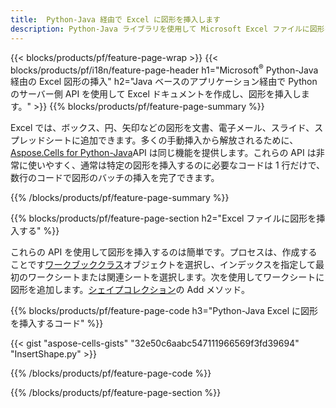 ```yaml
---
title:  Python-Java 経由で Excel に図形を挿入します
description: Python-Java ライブラリを使用して Microsoft Excel ファイルに図形を挿入する方法を示すソース コード。
---
```

{{< blocks/products/pf/feature-page-wrap >}}
{{< blocks/products/pf/i18n/feature-page-header h1="Microsoft<sup>&reg;</sup> Python-Java 経由の Excel 図形の挿入" h2="Java ベースのアプリケーション経由で Python のサーバー側 API を使用して Excel ドキュメントを作成し、図形を挿入します。" >}}
{{% blocks/products/pf/feature-page-summary %}}

 Excel では、ボックス、円、矢印などの図形を文書、電子メール、スライド、スプレッドシートに追加できます。多くの手動挿入から解放されるために、[Aspose.Cells for Python-Java](https://releases.aspose.com/cells/python-java)API は同じ機能を提供します。これらの API は非常に使いやすく、通常は特定の図形を挿入するのに必要なコードは 1 行だけで、数行のコードで図形のバッチの挿入を完了できます。

{{% /blocks/products/pf/feature-page-summary %}}

{{% blocks/products/pf/feature-page-section h2="Excel ファイルに図形を挿入する" %}}

これらの API を使用して図形を挿入するのは簡単です。プロセスは、作成することです[ワークブッククラス](https://reference.aspose.com/cells/python-java/asposecells.api/Workbook)オブジェクトを選択し、インデックスを指定して最初のワークシートまたは関連シートを選択します。次を使用してワークシートに図形を追加します。[シェイプコレクション](https://reference.aspose.com/cells/python-java/asposecells.api/ShapeCollection)の Add メソッド。

{{% blocks/products/pf/feature-page-code h3="Python-Java Excel に図形を挿入するコード" %}}

{{< gist "aspose-cells-gists" "32e50c6aabc547111966569f3fd39694" "InsertShape.py" >}}

{{% /blocks/products/pf/feature-page-code %}}

{{% /blocks/products/pf/feature-page-section %}}
